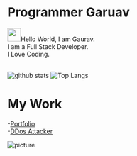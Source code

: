 
# Programmer Garuav
<img src="https://raw.githubusercontent.com/ProgrammerGaurav/programmergaurav/master/images/hello.gif" width="30">Hello World, I am Gaurav.<br />
I am a Full Stack Developer.<br />
I Love Coding.
<br />
<br />

![github stats](https://github-readme-stats.vercel.app/api?username=programmergaurav&show_icons=true&title_color=fff&theme=radical&hide=prs)
![Top Langs](https://github-readme-stats.vercel.app/api/top-langs/?username=programmergaurav&layout=compact&theme=radical)

# My Work
-[Portfolio](https://programmergaurav.me)
<br />
-[DDos Attacker](https://github.com/ProgrammerGaurav/DDos-Attack)

![picture](https://raw.githubusercontent.com/ProgrammerGaurav/programmergaurav/master/images/dino.gif)

